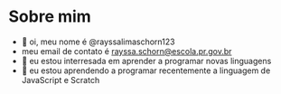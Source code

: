 # Sobre mim
- 👋 oi, meu nome é @rayssalimaschorn123
- meu email de contato é rayssa.schorn@escola.pr.gov.br
- 👀 eu estou interresada em aprender a programar novas linguagens
- 🌱 eu estou aprendendo a programar recentemente a linguagem de JavaScript e Scratch
